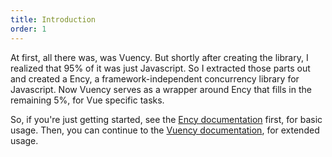 ```yaml
---
title: Introduction
order: 1
---
```


At first, all there was, was Vuency. But shortly after creating the library, I realized that 95% of it was just Javascript. So I extracted those parts out and created a Ency, a framework-independent concurrency library for Javascript. Now Vuency serves as a wrapper around Ency that fills in the remaining 5%, for Vue specific tasks.

So, if you're just getting started, see the [Ency documentation](/ency) first, for basic usage. Then, you can continue to the [Vuency documentation](/vuency/usage), for extended usage.
